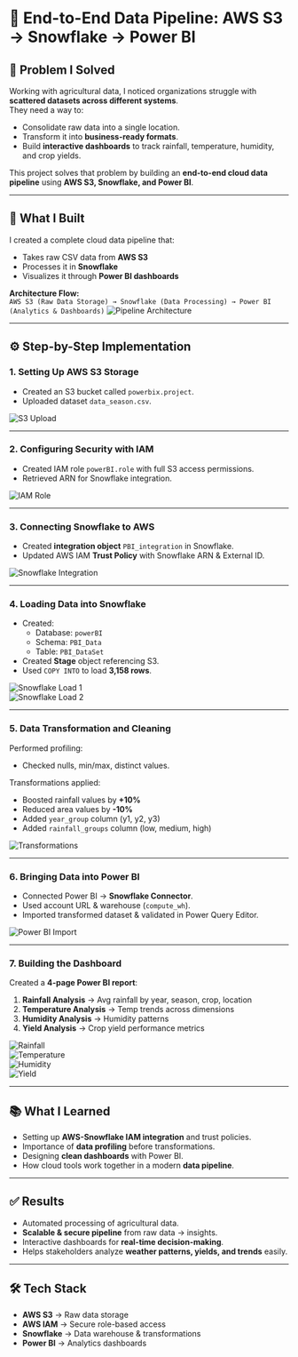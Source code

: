 # 🌾 End-to-End Data Pipeline: AWS S3 → Snowflake → Power BI  

## 🚨 Problem I Solved  
Working with agricultural data, I noticed organizations struggle with **scattered datasets across different systems**.  
They need a way to:  
- Consolidate raw data into a single location.  
- Transform it into **business-ready formats**.  
- Build **interactive dashboards** to track rainfall, temperature, humidity, and crop yields.  

This project solves that problem by building an **end-to-end cloud data pipeline** using **AWS S3, Snowflake, and Power BI**.  

---

## 🔎 What I Built  
I created a complete cloud data pipeline that:  
- Takes raw CSV data from **AWS S3**  
- Processes it in **Snowflake**  
- Visualizes it through **Power BI dashboards**  

**Architecture Flow:**  
`AWS S3 (Raw Data Storage) → Snowflake (Data Processing) → Power BI (Analytics & Dashboards)` 
![Pipeline Architecture](https://github.com/nileshdeb/Cloud-Data-Pipeline-Analytics/blob/main/pipeline_Architecture%20Flow.png)

---

## ⚙️ Step-by-Step Implementation  

### 1. Setting Up AWS S3 Storage  
- Created an S3 bucket called `powerbix.project`.  
- Uploaded dataset `data_season.csv`.  

![S3 Upload](https://github.com/nileshdeb/Cloud-Data-Pipeline-Analytics/blob/main/snapshot-1.png)

---

### 2. Configuring Security with IAM  
- Created IAM role `powerBI.role` with full S3 access permissions.  
- Retrieved ARN for Snowflake integration.  

![IAM Role](https://github.com/nileshdeb/Cloud-Data-Pipeline-Analytics/blob/main/snapshot-2.png)

---

### 3. Connecting Snowflake to AWS  
- Created **integration object** `PBI_integration` in Snowflake.  
- Updated AWS IAM **Trust Policy** with Snowflake ARN & External ID.  

![Snowflake Integration](https://github.com/nileshdeb/Cloud-Data-Pipeline-Analytics/blob/main/snapshot-3.png)

---

### 4. Loading Data into Snowflake  
- Created:  
  - Database: `powerBI`  
  - Schema: `PBI_Data`  
  - Table: `PBI_DataSet`  
- Created **Stage** object referencing S3.  
- Used `COPY INTO` to load **3,158 rows**.  

![Snowflake Load 1](https://github.com/nileshdeb/Cloud-Data-Pipeline-Analytics/blob/main/snapshot-4.png)  
![Snowflake Load 2](https://github.com/nileshdeb/Cloud-Data-Pipeline-Analytics/blob/main/snapshot-5.png)

---

### 5. Data Transformation and Cleaning  
Performed profiling:  
- Checked nulls, min/max, distinct values.  

Transformations applied:  
- Boosted rainfall values by **+10%**  
- Reduced area values by **-10%**  
- Added `year_group` column (y1, y2, y3)  
- Added `rainfall_groups` column (low, medium, high)  

![Transformations](https://github.com/nileshdeb/Cloud-Data-Pipeline-Analytics/blob/main/snapshot-6.png)

---

### 6. Bringing Data into Power BI  
- Connected Power BI → **Snowflake Connector**.  
- Used account URL & warehouse (`compute_wh`).  
- Imported transformed dataset & validated in Power Query Editor.  

![Power BI Import](https://github.com/nileshdeb/Cloud-Data-Pipeline-Analytics/blob/main/snapshot-7.png)

---

### 7. Building the Dashboard  
Created a **4-page Power BI report**:  
1. **Rainfall Analysis** → Avg rainfall by year, season, crop, location  
2. **Temperature Analysis** → Temp trends across dimensions  
3. **Humidity Analysis** → Humidity patterns  
4. **Yield Analysis** → Crop yield performance metrics  

![Rainfall](https://github.com/nileshdeb/Cloud-Data-Pipeline-Analytics/blob/main/Rainfall%20analysis.png)  
![Temperature](https://github.com/nileshdeb/Cloud-Data-Pipeline-Analytics/blob/main/Temperature%20analysis.png)  
![Humidity](https://github.com/nileshdeb/Cloud-Data-Pipeline-Analytics/blob/main/Humidity%20analysis.png)  
![Yield](https://github.com/nileshdeb/Cloud-Data-Pipeline-Analytics/blob/main/Yield%20analysis.png)

---

## 📚 What I Learned  
- Setting up **AWS-Snowflake IAM integration** and trust policies.  
- Importance of **data profiling** before transformations.  
- Designing **clean dashboards** with Power BI.  
- How cloud tools work together in a modern **data pipeline**.  

---

## ✅ Results  
- Automated processing of agricultural data.  
- **Scalable & secure pipeline** from raw data → insights.  
- Interactive dashboards for **real-time decision-making**.  
- Helps stakeholders analyze **weather patterns, yields, and trends** easily.  

---

## 🛠️ Tech Stack  
- **AWS S3** → Raw data storage  
- **AWS IAM** → Secure role-based access  
- **Snowflake** → Data warehouse & transformations  
- **Power BI** → Analytics dashboards  

